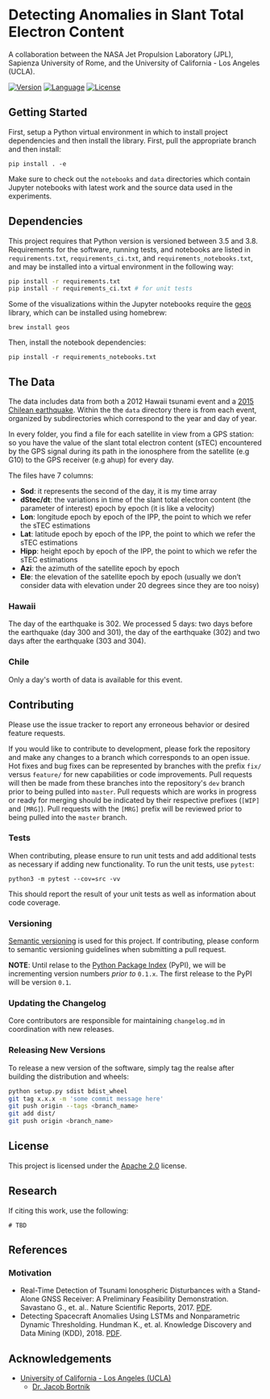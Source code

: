# Detecting Anomalies in Slant Total Electron Content

A collaboration between the NASA Jet Propulsion Laboratory (JPL), 
Sapienza University of Rome, and the University of California - Los Angeles (UCLA). 

[![Version](https://img.shields.io/badge/version-0.0.3-blue.svg)](https://github.com/vc1492a/sTEC-d-dt-Anomaly-Detection/archive/0.0.3.tar.gz)
[![Language](https://img.shields.io/badge/python-3.5%20%7C%203.6%20%7C%203.7%20%7C%203.8-blue)](#)
[![License](https://img.shields.io/badge/License-Apache%202.0-blue.svg)](https://opensource.org/licenses/Apache-2.0)

## Getting Started 

First, setup a Python virtual environment in which to install project 
dependencies and then install the library. First, pull the appropriate 
branch and then install: 

```
pip install . -e
```

Make sure to check out the `notebooks` and `data` directories 
which contain Jupyter notebooks with latest work and the source data 
used in the experiments. 

## Dependencies

This project requires that Python version is versioned between 3.5 and 
3.8. Requirements for the software, running tests, and notebooks are 
listed in `requirements.txt`, `requirements_ci.txt`, and `requirements_notebooks.txt`, 
and may be installed into a virtual environment in the following way: 

```bash
pip install -r requirements.txt
pip install -r requirements_ci.txt # for unit tests 
```

Some of the visualizations within the Jupyter notebooks require 
the [geos](https://trac.osgeo.org/geos/) library, which can be installed 
using homebrew:

```
brew install geos
```

Then, install the notebook dependencies: 

```
pip install -r requirements_notebooks.txt
```

## The Data

The data includes data from both a 2012 Hawaii tsunami event and 
a [2015 Chilean earthquake](https://earthquake.usgs.gov/earthquakes/eventpage/us20003k7a/executive). 
Within the the `data` directory there is from each event, organized 
by subdirectories which correspond to the year and day of year. 

In every folder, you find a file for each satellite in view from a GPS 
station: so you have the value of the slant total electron content 
(sTEC) encountered by the GPS signal during its path in the ionosphere 
from the satellite (e.g G10) to the GPS receiver (e.g ahup) for every 
day.

The files have 7 columns:
- **Sod**: it represents the second of the day, it is my time array
- **dStec/dt**: the variations in time of the slant total electron 
content (the parameter of interest) epoch by epoch (it is like a velocity)
- **Lon**: longitude epoch by epoch of the IPP, the point to which we refer 
the sTEC estimations
- **Lat**: latitude epoch by epoch of the IPP, the point to which we refer 
the sTEC estimations
- **Hipp**: height epoch by epoch of the IPP, the point to which we refer 
the sTEC estimations
- **Azi**: the azimuth of the satellite epoch by epoch
- **Ele**: the elevation of the satellite epoch by epoch (usually we 
don’t consider data with elevation under 20 degrees since they are too 
noisy)

### Hawaii
 
The day of the earthquake is 302. We processed 5 days: two days before 
the earthquake (day 300 and 301), the day of the earthquake (302) and 
two days after the earthquake (303 and 304).

### Chile 

Only a day's worth of data is available for this event. 

## Contributing

Please use the issue tracker to report any erroneous behavior or desired 
feature requests. 

If you would like to contribute to development, please fork the repository and make 
any changes to a branch which corresponds to an open issue. Hot fixes 
and bug fixes can be represented by branches with the prefix `fix/` versus 
`feature/` for new capabilities or code improvements. Pull requests will 
then be made from these branches into the repository's `dev` branch 
prior to being pulled into `master`. Pull requests which are works in 
progress or ready for merging should be indicated by their respective 
prefixes (`[WIP]` and `[MRG]`). Pull requests with the `[MRG]` prefix will be 
reviewed prior to being pulled into the `master` branch. 

### Tests
When contributing, please ensure to run unit tests and add additional tests as 
necessary if adding new functionality. To run the unit tests, use `pytest`: 

```
python3 -m pytest --cov=src -vv
```

This should report the result of your unit tests as well as information 
about code coverage. 

### Versioning
[Semantic versioning](http://semver.org/) is used for this project. 
If contributing, please conform to semantic versioning guidelines when 
submitting a pull request. 

**NOTE**: Until relase to the [Python Package Index](https://pypi.org/) 
(PyPI), we will be incrementing version numbers _prior to_ `0.1.x`. The 
first release to the PyPI will be version `0.1`. 

### Updating the Changelog
Core contributors are responsible for maintaining `changelog.md` in 
coordination with new releases. 

### Releasing New Versions 

To release a new version of the software, simply tag the realse after building 
the distribution and wheels: 

```bash
python setup.py sdist bdist_wheel
git tag x.x.x -m 'some commit message here'
git push origin --tags <branch_name>
git add dist/
git push origin <branch_name>
```

## License
This project is licensed under the 
[Apache 2.0](https://www.apache.org/licenses/LICENSE-2.0) license.

## Research
If citing this work, use the following: 

```
# TBD
```

## References

### Motivation

* Real-Time Detection of Tsunami Ionospheric Disturbances with a 
Stand-Alone GNSS Receiver: A Preliminary Feasibility Demonstration. 
Savastano G., et. al.. Nature Scientific Reports, 2017. [PDF](https://www.nature.com/articles/srep46607.pdf).
* Detecting Spacecraft Anomalies Using LSTMs and Nonparametric Dynamic Thresholding. Hundman K., et. al. 
Knowledge Discovery and Data Mining (KDD), 2018. [PDF](https://dl.acm.org/doi/pdf/10.1145/3219819.3219845).

## Acknowledgements
- [University of California - Los Angeles (UCLA)](http://www.ucla.edu/)
    - [Dr. Jacob Bortnik](https://atmos.ucla.edu/people/faculty/jacob-bortnik)
